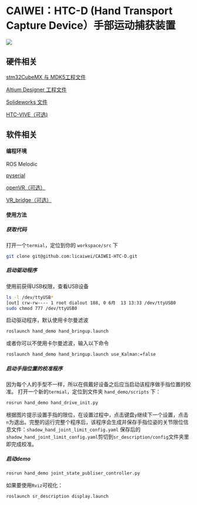 # CAIWEI：HTC-D (Hand Transport Capture Device）手部运动捕获装置

![](C:\Users\lii\Documents\CAIWEI_Open_source\CAIWEI-HTC-D\assets\demo.gif)


## 硬件相关

[stm32CubeMX 与 MDK5工程文件](https://github.com/licaiwei/CAIWEI-HTC-D/tree/main/hardware/STM32)

[Altium Designer 工程文件](https://github.com/licaiwei/CAIWEI-HTC-D/tree/main/hardware/PCB)

[Solideworks 文件](https://github.com/licaiwei/CAIWEI-HTC-D/tree/main/hardware/Mechanism)

[HTC-VIVE（可选)]()


## 软件相关
#### 编程环境
ROS Melodic

[pyserial](https://pypi.org/project/pyserial/)

[openVR（可选）](https://github.com/ValveSoftware/openvr)

[VR_bridge（可选）]()


#### 使用方法
##### 获取代码
打开一个`termial`，定位到你的 `workspace/src` 下

```bash
git clone git@github.com:licaiwei/CAIWEI-HTC-D.git
```
##### 启动驱动程序
使用前获得USB权限，查看USB设备
```bash
ls -l /dev/ttyUSB*
[out] crw-rw---- 1 root dialout 188, 0 6月  13 13:33 /dev/ttyUSB0
sudo chmod 777 /dev/ttyUSB0
```
启动驱动程序，默认使用卡尔曼滤波
```bash
roslaunch hand_demo hand_bringup.launch 
```
或者你可以不使用卡尔曼滤波，输入以下命令
```bash
roslaunch hand_demo hand_bringup.launch use_Kalman:=false
```
##### 启动手指位置的校准程序
因为每个人的手型不一样，所以在佩戴好设备之后应当启动该程序做手指位置的校准。
打开一个新的`termial`，定位到文件夹 `hand_demo/scripts` 下：

```bash
rosrun hand_demo hand_drive_init.py
```
根据图片提示设置手指的限位，在设置过程中，点击键盘`y`继续下一个设置，点击`n`为退出。完整的运行完整个程序后，该程序会生成并保存手指位姿的关节限位信息文件：`shadow_hand_joint_limit_config.yaml`
保存后的`shadow_hand_joint_limit_config.yaml`剪切到`sr_description/config`文件夹里即完成校准。
##### 启动demo
```bash
rosrun hand_demo joint_state_publiser_controller.py
```
如果要使用`Rviz`可视化：
```bash
roslaunch sr_description display.launch
```
